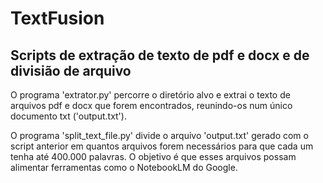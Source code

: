 # TextFusion
## Scripts de extração de texto de pdf e docx e de divisião de arquivo

O programa 'extrator.py' percorre o diretório alvo e extrai o texto de arquivos pdf e docx que forem encontrados, reunindo-os num único documento txt ('output.txt').

O programa 'split_text_file.py' divide o arquivo 'output.txt' gerado com o script anterior em quantos arquivos forem necessários para que cada um tenha até 400.000 palavras. O objetivo é que esses arquivos possam alimentar ferramentas como o NotebookLM do Google.